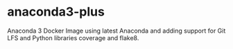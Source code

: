 # anaconda3-plus

Anaconda 3 Docker Image using latest Anaconda and adding support for Git LFS and Python libraries coverage and flake8.
